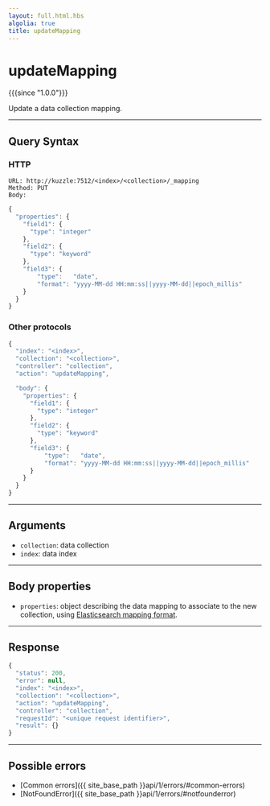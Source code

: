 ```yaml
---
layout: full.html.hbs
algolia: true
title: updateMapping
---
```


# updateMapping

{{{since "1.0.0"}}}

Update a data collection mapping.

---

## Query Syntax

### HTTP

```http
URL: http://kuzzle:7512/<index>/<collection>/_mapping
Method: PUT  
Body:
```

```js
{
  "properties": {
    "field1": { 
      "type": "integer"
    },
    "field2": {
      "type": "keyword"
    },
    "field3": {
        "type":   "date",
        "format": "yyyy-MM-dd HH:mm:ss||yyyy-MM-dd||epoch_millis"
    }
  }
}
```

### Other protocols

```js
{
  "index": "<index>",
  "collection": "<collection>",
  "controller": "collection",
  "action": "updateMapping",

  "body": {
    "properties": {
      "field1": { 
        "type": "integer"
      },
      "field2": {
        "type": "keyword"
      },
      "field3": {
          "type":   "date",
          "format": "yyyy-MM-dd HH:mm:ss||yyyy-MM-dd||epoch_millis"
      }
    }
  }
}
```

---

## Arguments

* `collection`: data collection
* `index`: data index

---

## Body properties

* `properties`: object describing the data mapping to associate to the new collection, using [Elasticsearch mapping format](https://www.elastic.co/guide/en/elasticsearch/reference/5.6/mapping.html).

---

## Response

```js
{
  "status": 200,
  "error": null,
  "index": "<index>",
  "collection": "<collection>",
  "action": "updateMapping",
  "controller": "collection",
  "requestId": "<unique request identifier>",
  "result": {}
}
```

---

## Possible errors

- [Common errors]({{ site_base_path }}api/1/errors/#common-errors)
- [NotFoundError]({{ site_base_path }}api/1/errors/#notfounderror)
